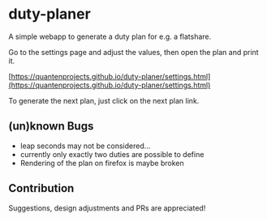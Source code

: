 # duty-planer

A simple webapp to generate a duty plan for e.g. a flatshare.

Go to the settings page and adjust the values, then open the plan and print it.

[https://quantenprojects.github.io/duty-planer/settings.html](https://quantenprojects.github.io/duty-planer/settings.html)

To generate the next plan, just click on the next plan link.

## (un)known Bugs

* leap seconds may not be considered…
* currently only exactly two duties are possible to define
* Rendering of the plan on firefox is maybe broken

## Contribution

Suggestions, design adjustments and PRs are appreciated!

